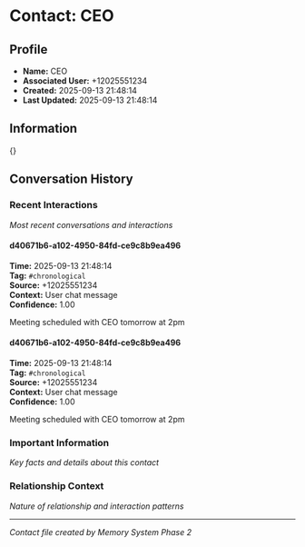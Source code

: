 # Contact: CEO

## Profile
- **Name:** CEO
- **Associated User:** +12025551234
- **Created:** 2025-09-13 21:48:14
- **Last Updated:** 2025-09-13 21:48:14

## Information
{}


## Conversation History

### Recent Interactions
*Most recent conversations and interactions*

#### d40671b6-a102-4950-84fd-ce9c8b9ea496
**Time:** 2025-09-13 21:48:14  
**Tag:** `#chronological`  
**Source:** +12025551234  
**Context:** User chat message  
**Confidence:** 1.00  

Meeting scheduled with CEO tomorrow at 2pm


#### d40671b6-a102-4950-84fd-ce9c8b9ea496
**Time:** 2025-09-13 21:48:14  
**Tag:** `#chronological`  
**Source:** +12025551234  
**Context:** User chat message  
**Confidence:** 1.00  

Meeting scheduled with CEO tomorrow at 2pm


### Important Information
*Key facts and details about this contact*

### Relationship Context
*Nature of relationship and interaction patterns*

---

*Contact file created by Memory System Phase 2*
